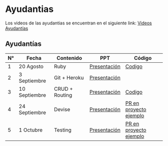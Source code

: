 # Ayudantias 

Los videos de las ayudantias se encuentran en el siguiente link: [Videos Ayudantías](https://drive.google.com/drive/folders/1tjdI2pFCf_io54h8tkE6evFwQPw_TRtB?usp=sharing)

## Ayudantías
| N°| Fecha          | Contenido              | PPT     | Código |
|---|----------------|------------------------|---------|---------
| 1 | 20 Agosto      | Ruby                   | [Presentación](https://github.com/IIC2143-2021-2/Syllabus/blob/main/Ayudant%C3%ADas/1.%20Ruby/0%20-%20IIC2143%20-%20Ruby.pdf)   | [Codigo](https://github.com/IIC2143-2021-2/Syllabus/tree/main/Ayudant%C3%ADas/1.%20Ruby) |
| 2 | 3 Septiembre   | Git + Heroku           | [Presentación](https://github.com/IIC2143-2021-2/Syllabus/blob/main/Ayudant%C3%ADas/2.%20Git%20%2B%20Heroku/git-cheat-sheet-education.pdf)   |  |
| 3 | 10 Septiembre  | CRUD + Routing         | [Presentación](https://github.com/IIC2143-2021-2/Syllabus/blob/main/Ayudant%C3%ADas/3.%20CRUD%20%2B%20Routing/Ayudant%C3%ADa%20CRUD.pdf)   | [Codigo](https://github.com/IIC2143-2021-2/Steam.rb/tree/6db5c203988b27e7bc506511b3c602be09e99a6d) |
| 4 | 24 Septiembre  | Devise                 | [Presentación](https://github.com/IIC2143-2021-2/Syllabus/blob/main/Ayudant%C3%ADas/4.%20Devise/Ayudant%C3%ADa%20Devise.pdf)   | [PR en proyecto ejemplo](https://github.com/IIC2143-2021-2/Steam.rb/pull/1) |
| 5 | 1 Octubre   | Testing                 | [Presentación](https://github.com/IIC2143-2021-2/Syllabus/blob/main/Ayudant%C3%ADas/5.%20Testing/Ayudant%C3%ADa%20Testing.pdf)   | [PR en proyecto ejemplo](https://github.com/IIC2143-2021-2/Steam.rb/pull/4) |
